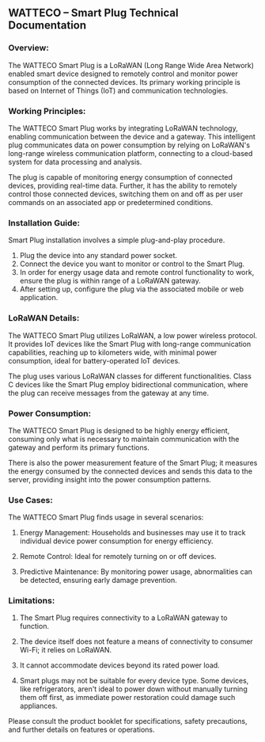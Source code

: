 ## WATTECO – Smart Plug Technical Documentation

### Overview:
The WATTECO Smart Plug is a LoRaWAN (Long Range Wide Area Network) enabled smart device designed to remotely control and monitor power consumption of the connected devices. Its primary working principle is based on Internet of Things (IoT) and communication technologies. 

### Working Principles:
The WATTECO Smart Plug works by integrating LoRaWAN technology, enabling communication between the device and a gateway. This intelligent plug communicates data on power consumption by relying on LoRaWAN's long-range wireless communication platform, connecting to a cloud-based system for data processing and analysis.

The plug is capable of monitoring energy consumption of connected devices, providing real-time data. Further, it has the ability to remotely control those connected devices, switching them on and off as per user commands on an associated app or predetermined conditions. 

### Installation Guide:
Smart Plug installation involves a simple plug-and-play procedure. 

1. Plug the device into any standard power socket.
2. Connect the device you want to monitor or control to the Smart Plug.
3. In order for energy usage data and remote control functionality to work, ensure the plug is within range of a LoRaWAN gateway.
4. After setting up, configure the plug via the associated mobile or web application.

### LoRaWAN Details:
The WATTECO Smart Plug utilizes LoRaWAN, a low power wireless protocol. It provides IoT devices like the Smart Plug with long-range communication capabilities, reaching up to kilometers wide, with minimal power consumption, ideal for battery-operated IoT devices. 

The plug uses various LoRaWAN classes for different functionalities. Class C devices like the Smart Plug employ bidirectional communication, where the plug can receive messages from the gateway at any time.

### Power Consumption:
The WATTECO Smart Plug is designed to be highly energy efficient, consuming only what is necessary to maintain communication with the gateway and perform its primary functions. 

There is also the power measurement feature of the Smart Plug; it measures the energy consumed by the connected devices and sends this data to the server, providing insight into the power consumption patterns.

### Use Cases:
The WATTECO Smart Plug finds usage in several scenarios:

1. Energy Management: Households and businesses may use it to track individual device power consumption for energy efficiency.

2. Remote Control: Ideal for remotely turning on or off devices. 

3. Predictive Maintenance: By monitoring power usage, abnormalities can be detected, ensuring early damage prevention.

### Limitations:
1. The Smart Plug requires connectivity to a LoRaWAN gateway to function. 

2. The device itself does not feature a means of connectivity to consumer Wi-Fi; it relies on LoRaWAN. 

3. It cannot accommodate devices beyond its rated power load. 

4. Smart plugs may not be suitable for every device type. Some devices, like refrigerators, aren't ideal to power down without manually turning them off first, as immediate power restoration could damage such appliances. 

Please consult the product booklet for specifications, safety precautions, and further details on features or operations.